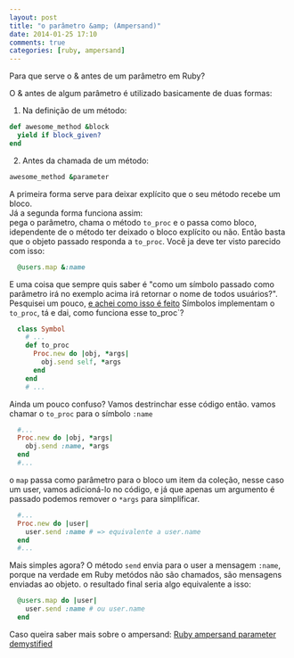 ```yaml
---
layout: post
title: "o parâmetro &amp; (Ampersand)"
date: 2014-01-25 17:10
comments: true
categories: [ruby, ampersand]
---
```

Para que serve o &amp; antes de um parâmetro em Ruby?

O &amp; antes de algum parâmetro é utilizado basicamente de duas formas:

1.  Na definição de um método:
  ```ruby
  def awesome_method &block
    yield if block_given?
  end
  ```
2.  Antes da chamada de um método:
  ```ruby
  awesome_method &parameter
  ```

A primeira forma serve para deixar explícito que o seu método recebe um bloco.  
Já a segunda forma funciona assim:  
pega o parâmetro, chama o método `to_proc` e o passa como bloco, idependente de o método ter deixado o bloco explícito ou não. Então basta que o objeto passado responda a `to_proc`. Você ja deve ter visto parecido com isso:

```ruby
  @users.map &:name
```
E uma coisa que sempre quis saber é "como um símbolo passado como parâmetro irá no exemplo acima irá retornar o nome de todos usuários?".  
Pesquisei um pouco, <a href="http://stackoverflow.com/questions/1217088/what-does-mapname-mean-in-ruby#answer-1217114" target="_blank">e achei como isso é feito</a>
Símbolos implementam o `to_proc`, tá e dai, como funciona esse to_proc`?

```ruby
  class Symbol
    # ...
    def to_proc
      Proc.new do |obj, *args|
        obj.send self, *args
      end
    end
    # ...
```
Ainda um pouco confuso? Vamos destrinchar esse código então.
vamos chamar o `to_proc` para o símbolo `:name`
```ruby
  #...
  Proc.new do |obj, *args|
    obj.send :name, *args
  end
  #...
```
o `map` passa como parâmetro para o bloco um item da coleção, nesse caso um user, vamos adicioná-lo no código, e já que apenas um argumento é passado podemos remover o `*args` para simplificar.

```ruby
  #...
  Proc.new do |user|
    user.send :name # => equivalente a user.name
  end
  #...
```
Mais simples agora? O método `send` envia para o user a mensagem `:name`, porque na verdade em Ruby metódos não são chamados, são mensagens enviadas ao objeto.
o resultado final seria algo equivalente a isso:
```ruby
  @users.map do |user|
    user.send :name # ou user.name
  end
```

Caso queira saber mais sobre o ampersand: <a href="http://www.skorks.com/2013/04/ruby-ampersand-parameter-demystified/">Ruby ampersand parameter demystified</a>